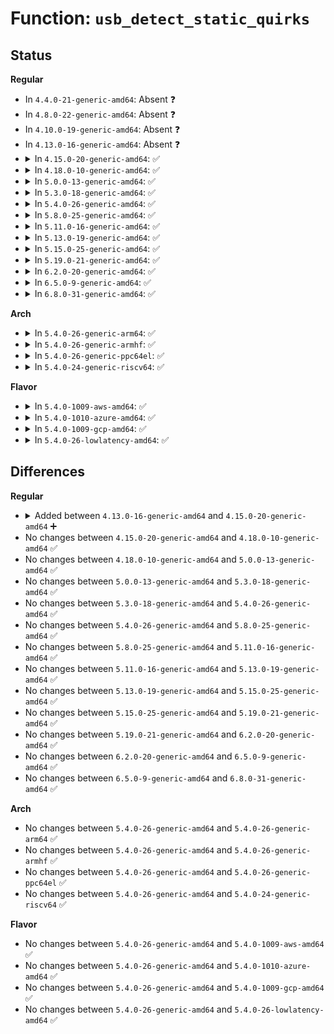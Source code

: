 # Function: <code>usb_detect_static_quirks</code>

## Status
<b>Regular</b>
<ul>
<li>
In <code>4.4.0-21-generic-amd64</code>: Absent ❓
</li>
<li>
In <code>4.8.0-22-generic-amd64</code>: Absent ❓
</li>
<li>
In <code>4.10.0-19-generic-amd64</code>: Absent ❓
</li>
<li>
In <code>4.13.0-16-generic-amd64</code>: Absent ❓
</li>
<li>
<details>
<summary>In <code>4.15.0-20-generic-amd64</code>: ✅</summary>

```c
u32 usb_detect_static_quirks(struct usb_device * udev, const struct usb_device_id * id)
```

```json
{
  "name": "usb_detect_static_quirks",
  "collision_type": "Unique Static",
  "inline_type": "No",
  "funcs": [
    {
      "addr": 18446744071586369504,
      "name": "usb_detect_static_quirks",
      "external": false,
      "loc": "drivers/usb/core/quirks.c:470",
      "file": "drivers/usb/core/quirks.c",
      "inline": "seen, unknown",
      "caller_inline": [],
      "caller_func": [
        "drivers/usb/core/quirks.c:usb_detect_interface_quirks",
        "drivers/usb/core/quirks.c:usb_detect_quirks",
        "drivers/usb/core/quirks.c:usb_detect_quirks"
      ]
    }
  ],
  "symbols": [
    {
      "addr": 18446744071586369504,
      "name": "usb_detect_static_quirks",
      "section": ".text",
      "bind": "STB_LOCAL",
      "size": 248
    }
  ]
}
```
</details>
</li>
<li>
<details>
<summary>In <code>4.18.0-10-generic-amd64</code>: ✅</summary>

```c
u32 usb_detect_static_quirks(struct usb_device * udev, const struct usb_device_id * id)
```

```json
{
  "name": "usb_detect_static_quirks",
  "collision_type": "Unique Static",
  "inline_type": "No",
  "funcs": [
    {
      "addr": 18446744071586627136,
      "name": "usb_detect_static_quirks",
      "external": false,
      "loc": "drivers/usb/core/quirks.c:485",
      "file": "drivers/usb/core/quirks.c",
      "inline": "seen, unknown",
      "caller_inline": [],
      "caller_func": [
        "drivers/usb/core/quirks.c:usb_detect_interface_quirks",
        "drivers/usb/core/quirks.c:usb_detect_quirks",
        "drivers/usb/core/quirks.c:usb_detect_quirks"
      ]
    }
  ],
  "symbols": [
    {
      "addr": 18446744071586627136,
      "name": "usb_detect_static_quirks",
      "section": ".text",
      "bind": "STB_LOCAL",
      "size": 243
    }
  ]
}
```
</details>
</li>
<li>
<details>
<summary>In <code>5.0.0-13-generic-amd64</code>: ✅</summary>

```c
u32 usb_detect_static_quirks(struct usb_device * udev, const struct usb_device_id * id)
```

```json
{
  "name": "usb_detect_static_quirks",
  "collision_type": "Unique Static",
  "inline_type": "No",
  "funcs": [
    {
      "addr": 18446744071586776080,
      "name": "usb_detect_static_quirks",
      "external": false,
      "loc": "drivers/usb/core/quirks.c:507",
      "file": "drivers/usb/core/quirks.c",
      "inline": "seen, unknown",
      "caller_inline": [],
      "caller_func": [
        "drivers/usb/core/quirks.c:usb_detect_interface_quirks",
        "drivers/usb/core/quirks.c:usb_detect_quirks",
        "drivers/usb/core/quirks.c:usb_detect_quirks"
      ]
    }
  ],
  "symbols": [
    {
      "addr": 18446744071586776080,
      "name": "usb_detect_static_quirks",
      "section": ".text",
      "bind": "STB_LOCAL",
      "size": 243
    }
  ]
}
```
</details>
</li>
<li>
<details>
<summary>In <code>5.3.0-18-generic-amd64</code>: ✅</summary>

```c
u32 usb_detect_static_quirks(struct usb_device * udev, const struct usb_device_id * id)
```

```json
{
  "name": "usb_detect_static_quirks",
  "collision_type": "Unique Static",
  "inline_type": "No",
  "funcs": [
    {
      "addr": 18446744071587032240,
      "name": "usb_detect_static_quirks",
      "external": false,
      "loc": "drivers/usb/core/quirks.c:513",
      "file": "drivers/usb/core/quirks.c",
      "inline": "seen, unknown",
      "caller_inline": [],
      "caller_func": [
        "drivers/usb/core/quirks.c:usb_detect_interface_quirks",
        "drivers/usb/core/quirks.c:usb_detect_quirks",
        "drivers/usb/core/quirks.c:usb_detect_quirks"
      ]
    }
  ],
  "symbols": [
    {
      "addr": 18446744071587032240,
      "name": "usb_detect_static_quirks",
      "section": ".text",
      "bind": "STB_LOCAL",
      "size": 242
    }
  ]
}
```
</details>
</li>
<li>
<details>
<summary>In <code>5.4.0-26-generic-amd64</code>: ✅</summary>

```c
u32 usb_detect_static_quirks(struct usb_device * udev, const struct usb_device_id * id)
```

```json
{
  "name": "usb_detect_static_quirks",
  "collision_type": "Unique Static",
  "inline_type": "No",
  "funcs": [
    {
      "addr": 18446744071587232448,
      "name": "usb_detect_static_quirks",
      "external": false,
      "loc": "drivers/usb/core/quirks.c:562",
      "file": "drivers/usb/core/quirks.c",
      "inline": "seen, unknown",
      "caller_inline": [],
      "caller_func": [
        "drivers/usb/core/quirks.c:usb_detect_interface_quirks",
        "drivers/usb/core/quirks.c:usb_detect_quirks",
        "drivers/usb/core/quirks.c:usb_detect_quirks"
      ]
    }
  ],
  "symbols": [
    {
      "addr": 18446744071587232448,
      "name": "usb_detect_static_quirks",
      "section": ".text",
      "bind": "STB_LOCAL",
      "size": 242
    }
  ]
}
```
</details>
</li>
<li>
<details>
<summary>In <code>5.8.0-25-generic-amd64</code>: ✅</summary>

```c
u32 usb_detect_static_quirks(struct usb_device * udev, const struct usb_device_id * id)
```

```json
{
  "name": "usb_detect_static_quirks",
  "collision_type": "Unique Static",
  "inline_type": "No",
  "funcs": [
    {
      "addr": 18446744071588086144,
      "name": "usb_detect_static_quirks",
      "external": false,
      "loc": "drivers/usb/core/quirks.c:586",
      "file": "drivers/usb/core/quirks.c",
      "inline": "seen, unknown",
      "caller_inline": [],
      "caller_func": [
        "drivers/usb/core/quirks.c:usb_detect_interface_quirks",
        "drivers/usb/core/quirks.c:usb_detect_quirks",
        "drivers/usb/core/quirks.c:usb_detect_quirks"
      ]
    }
  ],
  "symbols": [
    {
      "addr": 18446744071588086144,
      "name": "usb_detect_static_quirks",
      "section": ".text",
      "bind": "STB_LOCAL",
      "size": 244
    }
  ]
}
```
</details>
</li>
<li>
<details>
<summary>In <code>5.11.0-16-generic-amd64</code>: ✅</summary>

```c
u32 usb_detect_static_quirks(struct usb_device * udev, const struct usb_device_id * id)
```

```json
{
  "name": "usb_detect_static_quirks",
  "collision_type": "Unique Static",
  "inline_type": "No",
  "funcs": [
    {
      "addr": 18446744071588128224,
      "name": "usb_detect_static_quirks",
      "external": false,
      "loc": "drivers/usb/core/quirks.c:609",
      "file": "drivers/usb/core/quirks.c",
      "inline": "seen, unknown",
      "caller_inline": [],
      "caller_func": [
        "drivers/usb/core/quirks.c:usb_detect_interface_quirks",
        "drivers/usb/core/quirks.c:usb_detect_quirks",
        "drivers/usb/core/quirks.c:usb_detect_quirks"
      ]
    }
  ],
  "symbols": [
    {
      "addr": 18446744071588128224,
      "name": "usb_detect_static_quirks",
      "section": ".text",
      "bind": "STB_LOCAL",
      "size": 244
    }
  ]
}
```
</details>
</li>
<li>
<details>
<summary>In <code>5.13.0-19-generic-amd64</code>: ✅</summary>

```c
u32 usb_detect_static_quirks(struct usb_device * udev, const struct usb_device_id * id)
```

```json
{
  "name": "usb_detect_static_quirks",
  "collision_type": "Unique Static",
  "inline_type": "No",
  "funcs": [
    {
      "addr": 18446744071588010560,
      "name": "usb_detect_static_quirks",
      "external": false,
      "loc": "drivers/usb/core/quirks.c:608",
      "file": "drivers/usb/core/quirks.c",
      "inline": "seen, unknown",
      "caller_inline": [],
      "caller_func": [
        "drivers/usb/core/quirks.c:usb_detect_interface_quirks",
        "drivers/usb/core/quirks.c:usb_detect_quirks",
        "drivers/usb/core/quirks.c:usb_detect_quirks"
      ]
    }
  ],
  "symbols": [
    {
      "addr": 18446744071588010560,
      "name": "usb_detect_static_quirks",
      "section": ".text",
      "bind": "STB_LOCAL",
      "size": 244
    }
  ]
}
```
</details>
</li>
<li>
<details>
<summary>In <code>5.15.0-25-generic-amd64</code>: ✅</summary>

```c
u32 usb_detect_static_quirks(struct usb_device * udev, const struct usb_device_id * id)
```

```json
{
  "name": "usb_detect_static_quirks",
  "collision_type": "Unique Static",
  "inline_type": "No",
  "funcs": [
    {
      "addr": 18446744071588625792,
      "name": "usb_detect_static_quirks",
      "external": false,
      "loc": "drivers/usb/core/quirks.c:614",
      "file": "drivers/usb/core/quirks.c",
      "inline": "seen, unknown",
      "caller_inline": [],
      "caller_func": [
        "drivers/usb/core/quirks.c:usb_detect_interface_quirks",
        "drivers/usb/core/quirks.c:usb_detect_quirks",
        "drivers/usb/core/quirks.c:usb_detect_quirks"
      ]
    }
  ],
  "symbols": [
    {
      "addr": 18446744071588625792,
      "name": "usb_detect_static_quirks",
      "section": ".text",
      "bind": "STB_LOCAL",
      "size": 282
    }
  ]
}
```
</details>
</li>
<li>
<details>
<summary>In <code>5.19.0-21-generic-amd64</code>: ✅</summary>

```c
u32 usb_detect_static_quirks(struct usb_device * udev, const struct usb_device_id * id)
```

```json
{
  "name": "usb_detect_static_quirks",
  "collision_type": "Unique Static",
  "inline_type": "No",
  "funcs": [
    {
      "addr": 18446744071590041184,
      "name": "usb_detect_static_quirks",
      "external": false,
      "loc": "drivers/usb/core/quirks.c:623",
      "file": "drivers/usb/core/quirks.c",
      "inline": "seen, unknown",
      "caller_inline": [],
      "caller_func": [
        "drivers/usb/core/quirks.c:usb_detect_interface_quirks",
        "drivers/usb/core/quirks.c:usb_detect_quirks",
        "drivers/usb/core/quirks.c:usb_detect_quirks"
      ]
    }
  ],
  "symbols": [
    {
      "addr": 18446744071590041184,
      "name": "usb_detect_static_quirks",
      "section": ".text",
      "bind": "STB_LOCAL",
      "size": 295
    }
  ]
}
```
</details>
</li>
<li>
<details>
<summary>In <code>6.2.0-20-generic-amd64</code>: ✅</summary>

```c
u32 usb_detect_static_quirks(struct usb_device * udev, const struct usb_device_id * id)
```

```json
{
  "name": "usb_detect_static_quirks",
  "collision_type": "Unique Static",
  "inline_type": "No",
  "funcs": [
    {
      "addr": 18446744071591645200,
      "name": "usb_detect_static_quirks",
      "external": false,
      "loc": "drivers/usb/core/quirks.c:642",
      "file": "drivers/usb/core/quirks.c",
      "inline": "seen, unknown",
      "caller_inline": [],
      "caller_func": [
        "drivers/usb/core/quirks.c:usb_detect_interface_quirks",
        "drivers/usb/core/quirks.c:usb_detect_quirks",
        "drivers/usb/core/quirks.c:usb_detect_quirks"
      ]
    }
  ],
  "symbols": [
    {
      "addr": 18446744071591645200,
      "name": "usb_detect_static_quirks",
      "section": ".text",
      "bind": "STB_LOCAL",
      "size": 295
    }
  ]
}
```
</details>
</li>
<li>
<details>
<summary>In <code>6.5.0-9-generic-amd64</code>: ✅</summary>

```c
u32 usb_detect_static_quirks(struct usb_device * udev, const struct usb_device_id * id)
```

```json
{
  "name": "usb_detect_static_quirks",
  "collision_type": "Unique Static",
  "inline_type": "No",
  "funcs": [
    {
      "addr": 18446744071592067888,
      "name": "usb_detect_static_quirks",
      "external": false,
      "loc": "drivers/usb/core/quirks.c:646",
      "file": "drivers/usb/core/quirks.c",
      "inline": "seen, unknown",
      "caller_inline": [],
      "caller_func": [
        "drivers/usb/core/quirks.c:usb_detect_interface_quirks",
        "drivers/usb/core/quirks.c:usb_detect_quirks",
        "drivers/usb/core/quirks.c:usb_detect_quirks"
      ]
    }
  ],
  "symbols": [
    {
      "addr": 18446744071592067888,
      "name": "usb_detect_static_quirks",
      "section": ".text",
      "bind": "STB_LOCAL",
      "size": 295
    }
  ]
}
```
</details>
</li>
<li>
<details>
<summary>In <code>6.8.0-31-generic-amd64</code>: ✅</summary>

```c
u32 usb_detect_static_quirks(struct usb_device * udev, const struct usb_device_id * id)
```

```json
{
  "name": "usb_detect_static_quirks",
  "collision_type": "Unique Static",
  "inline_type": "No",
  "funcs": [
    {
      "addr": 18446744071592808144,
      "name": "usb_detect_static_quirks",
      "external": false,
      "loc": "drivers/usb/core/quirks.c:653",
      "file": "drivers/usb/core/quirks.c",
      "inline": "seen, unknown",
      "caller_inline": [],
      "caller_func": [
        "drivers/usb/core/quirks.c:usb_detect_interface_quirks",
        "drivers/usb/core/quirks.c:usb_detect_quirks",
        "drivers/usb/core/quirks.c:usb_detect_quirks"
      ]
    }
  ],
  "symbols": [
    {
      "addr": 18446744071592808144,
      "name": "usb_detect_static_quirks",
      "section": ".text",
      "bind": "STB_LOCAL",
      "size": 295
    }
  ]
}
```
</details>
</li>
</ul>
<b>Arch</b>
<ul>
<li>
<details>
<summary>In <code>5.4.0-26-generic-arm64</code>: ✅</summary>

```c
u32 usb_detect_static_quirks(struct usb_device * udev, const struct usb_device_id * id)
```

```json
{
  "name": "usb_detect_static_quirks",
  "collision_type": "Unique Static",
  "inline_type": "No",
  "funcs": [
    {
      "addr": 18446603336500328672,
      "name": "usb_detect_static_quirks",
      "external": false,
      "loc": "drivers/usb/core/quirks.c:562",
      "file": "drivers/usb/core/quirks.c",
      "inline": "seen, unknown",
      "caller_inline": [],
      "caller_func": [
        "drivers/usb/core/quirks.c:usb_detect_interface_quirks",
        "drivers/usb/core/quirks.c:usb_detect_quirks",
        "drivers/usb/core/quirks.c:usb_detect_quirks"
      ]
    }
  ],
  "symbols": [
    {
      "addr": 18446603336500328672,
      "name": "usb_detect_static_quirks",
      "section": ".text",
      "bind": "STB_LOCAL",
      "size": 276
    }
  ]
}
```
</details>
</li>
<li>
<details>
<summary>In <code>5.4.0-26-generic-armhf</code>: ✅</summary>

```c
u32 usb_detect_static_quirks(struct usb_device * udev, const struct usb_device_id * id)
```

```json
{
  "name": "usb_detect_static_quirks",
  "collision_type": "Unique Static",
  "inline_type": "No",
  "funcs": [
    {
      "addr": 3232788908,
      "name": "usb_detect_static_quirks",
      "external": false,
      "loc": "drivers/usb/core/quirks.c:562",
      "file": "drivers/usb/core/quirks.c",
      "inline": "seen, unknown",
      "caller_inline": [],
      "caller_func": [
        "drivers/usb/core/quirks.c:usb_detect_interface_quirks",
        "drivers/usb/core/quirks.c:usb_detect_quirks",
        "drivers/usb/core/quirks.c:usb_detect_quirks"
      ]
    }
  ],
  "symbols": [
    {
      "addr": 3232788908,
      "name": "usb_detect_static_quirks",
      "section": ".text",
      "bind": "STB_LOCAL",
      "size": 240
    }
  ]
}
```
</details>
</li>
<li>
<details>
<summary>In <code>5.4.0-26-generic-ppc64el</code>: ✅</summary>

```c
u32 usb_detect_static_quirks(struct usb_device * udev, const struct usb_device_id * id)
```

```json
{
  "name": "usb_detect_static_quirks",
  "collision_type": "Unique Static",
  "inline_type": "No",
  "funcs": [
    {
      "addr": 13835058055293636288,
      "name": "usb_detect_static_quirks",
      "external": false,
      "loc": "drivers/usb/core/quirks.c:562",
      "file": "drivers/usb/core/quirks.c",
      "inline": "seen, unknown",
      "caller_inline": [],
      "caller_func": [
        "drivers/usb/core/quirks.c:usb_detect_interface_quirks",
        "drivers/usb/core/quirks.c:usb_detect_quirks",
        "drivers/usb/core/quirks.c:usb_detect_quirks"
      ]
    }
  ],
  "symbols": [
    {
      "addr": 13835058055293636288,
      "name": "usb_detect_static_quirks",
      "section": ".text",
      "bind": "STB_LOCAL",
      "size": 388
    }
  ]
}
```
</details>
</li>
<li>
<details>
<summary>In <code>5.4.0-24-generic-riscv64</code>: ✅</summary>

```c
u32 usb_detect_static_quirks(struct usb_device * udev, const struct usb_device_id * id)
```

```json
{
  "name": "usb_detect_static_quirks",
  "collision_type": "Unique Static",
  "inline_type": "No",
  "funcs": [
    {
      "addr": 18446743936277223044,
      "name": "usb_detect_static_quirks",
      "external": false,
      "loc": "drivers/usb/core/quirks.c:562",
      "file": "drivers/usb/core/quirks.c",
      "inline": "seen, unknown",
      "caller_inline": [],
      "caller_func": [
        "drivers/usb/core/quirks.c:usb_detect_interface_quirks",
        "drivers/usb/core/quirks.c:usb_detect_quirks",
        "drivers/usb/core/quirks.c:usb_detect_quirks"
      ]
    }
  ],
  "symbols": [
    {
      "addr": 18446743936277223044,
      "name": "usb_detect_static_quirks",
      "section": ".text",
      "bind": "STB_LOCAL",
      "size": 206
    }
  ]
}
```
</details>
</li>
</ul>
<b>Flavor</b>
<ul>
<li>
<details>
<summary>In <code>5.4.0-1009-aws-amd64</code>: ✅</summary>

```c
u32 usb_detect_static_quirks(struct usb_device * udev, const struct usb_device_id * id)
```

```json
{
  "name": "usb_detect_static_quirks",
  "collision_type": "Unique Static",
  "inline_type": "No",
  "funcs": [
    {
      "addr": 18446744071586938528,
      "name": "usb_detect_static_quirks",
      "external": false,
      "loc": "drivers/usb/core/quirks.c:562",
      "file": "drivers/usb/core/quirks.c",
      "inline": "seen, unknown",
      "caller_inline": [],
      "caller_func": [
        "drivers/usb/core/quirks.c:usb_detect_interface_quirks",
        "drivers/usb/core/quirks.c:usb_detect_quirks",
        "drivers/usb/core/quirks.c:usb_detect_quirks"
      ]
    }
  ],
  "symbols": [
    {
      "addr": 18446744071586938528,
      "name": "usb_detect_static_quirks",
      "section": ".text",
      "bind": "STB_LOCAL",
      "size": 242
    }
  ]
}
```
</details>
</li>
<li>
<details>
<summary>In <code>5.4.0-1010-azure-amd64</code>: ✅</summary>

```c
u32 usb_detect_static_quirks(struct usb_device * udev, const struct usb_device_id * id)
```

```json
{
  "name": "usb_detect_static_quirks",
  "collision_type": "Unique Static",
  "inline_type": "No",
  "funcs": [
    {
      "addr": 18446744071586879696,
      "name": "usb_detect_static_quirks",
      "external": false,
      "loc": "drivers/usb/core/quirks.c:562",
      "file": "drivers/usb/core/quirks.c",
      "inline": "seen, unknown",
      "caller_inline": [],
      "caller_func": [
        "drivers/usb/core/quirks.c:usb_detect_interface_quirks",
        "drivers/usb/core/quirks.c:usb_detect_quirks",
        "drivers/usb/core/quirks.c:usb_detect_quirks"
      ]
    }
  ],
  "symbols": [
    {
      "addr": 18446744071586879696,
      "name": "usb_detect_static_quirks",
      "section": ".text",
      "bind": "STB_LOCAL",
      "size": 242
    }
  ]
}
```
</details>
</li>
<li>
<details>
<summary>In <code>5.4.0-1009-gcp-amd64</code>: ✅</summary>

```c
u32 usb_detect_static_quirks(struct usb_device * udev, const struct usb_device_id * id)
```

```json
{
  "name": "usb_detect_static_quirks",
  "collision_type": "Unique Static",
  "inline_type": "No",
  "funcs": [
    {
      "addr": 18446744071587187008,
      "name": "usb_detect_static_quirks",
      "external": false,
      "loc": "drivers/usb/core/quirks.c:562",
      "file": "drivers/usb/core/quirks.c",
      "inline": "seen, unknown",
      "caller_inline": [],
      "caller_func": [
        "drivers/usb/core/quirks.c:usb_detect_interface_quirks",
        "drivers/usb/core/quirks.c:usb_detect_quirks",
        "drivers/usb/core/quirks.c:usb_detect_quirks"
      ]
    }
  ],
  "symbols": [
    {
      "addr": 18446744071587187008,
      "name": "usb_detect_static_quirks",
      "section": ".text",
      "bind": "STB_LOCAL",
      "size": 242
    }
  ]
}
```
</details>
</li>
<li>
<details>
<summary>In <code>5.4.0-26-lowlatency-amd64</code>: ✅</summary>

```c
u32 usb_detect_static_quirks(struct usb_device * udev, const struct usb_device_id * id)
```

```json
{
  "name": "usb_detect_static_quirks",
  "collision_type": "Unique Static",
  "inline_type": "No",
  "funcs": [
    {
      "addr": 18446744071587294080,
      "name": "usb_detect_static_quirks",
      "external": false,
      "loc": "drivers/usb/core/quirks.c:562",
      "file": "drivers/usb/core/quirks.c",
      "inline": "seen, unknown",
      "caller_inline": [],
      "caller_func": [
        "drivers/usb/core/quirks.c:usb_detect_interface_quirks",
        "drivers/usb/core/quirks.c:usb_detect_quirks",
        "drivers/usb/core/quirks.c:usb_detect_quirks"
      ]
    }
  ],
  "symbols": [
    {
      "addr": 18446744071587294080,
      "name": "usb_detect_static_quirks",
      "section": ".text",
      "bind": "STB_LOCAL",
      "size": 242
    }
  ]
}
```
</details>
</li>
</ul>

## Differences
<b>Regular</b>
<ul>
<li>
<details>
<summary>Added between <code>4.13.0-16-generic-amd64</code> and <code>4.15.0-20-generic-amd64</code> ➕</summary>

```c
u32 usb_detect_static_quirks(struct usb_device * udev, const struct usb_device_id * id)
```
</details>
</li>
<li>
No changes between <code>4.15.0-20-generic-amd64</code> and <code>4.18.0-10-generic-amd64</code> ✅
</li>
<li>
No changes between <code>4.18.0-10-generic-amd64</code> and <code>5.0.0-13-generic-amd64</code> ✅
</li>
<li>
No changes between <code>5.0.0-13-generic-amd64</code> and <code>5.3.0-18-generic-amd64</code> ✅
</li>
<li>
No changes between <code>5.3.0-18-generic-amd64</code> and <code>5.4.0-26-generic-amd64</code> ✅
</li>
<li>
No changes between <code>5.4.0-26-generic-amd64</code> and <code>5.8.0-25-generic-amd64</code> ✅
</li>
<li>
No changes between <code>5.8.0-25-generic-amd64</code> and <code>5.11.0-16-generic-amd64</code> ✅
</li>
<li>
No changes between <code>5.11.0-16-generic-amd64</code> and <code>5.13.0-19-generic-amd64</code> ✅
</li>
<li>
No changes between <code>5.13.0-19-generic-amd64</code> and <code>5.15.0-25-generic-amd64</code> ✅
</li>
<li>
No changes between <code>5.15.0-25-generic-amd64</code> and <code>5.19.0-21-generic-amd64</code> ✅
</li>
<li>
No changes between <code>5.19.0-21-generic-amd64</code> and <code>6.2.0-20-generic-amd64</code> ✅
</li>
<li>
No changes between <code>6.2.0-20-generic-amd64</code> and <code>6.5.0-9-generic-amd64</code> ✅
</li>
<li>
No changes between <code>6.5.0-9-generic-amd64</code> and <code>6.8.0-31-generic-amd64</code> ✅
</li>
</ul>
<b>Arch</b>
<ul>
<li>
No changes between <code>5.4.0-26-generic-amd64</code> and <code>5.4.0-26-generic-arm64</code> ✅
</li>
<li>
No changes between <code>5.4.0-26-generic-amd64</code> and <code>5.4.0-26-generic-armhf</code> ✅
</li>
<li>
No changes between <code>5.4.0-26-generic-amd64</code> and <code>5.4.0-26-generic-ppc64el</code> ✅
</li>
<li>
No changes between <code>5.4.0-26-generic-amd64</code> and <code>5.4.0-24-generic-riscv64</code> ✅
</li>
</ul>
<b>Flavor</b>
<ul>
<li>
No changes between <code>5.4.0-26-generic-amd64</code> and <code>5.4.0-1009-aws-amd64</code> ✅
</li>
<li>
No changes between <code>5.4.0-26-generic-amd64</code> and <code>5.4.0-1010-azure-amd64</code> ✅
</li>
<li>
No changes between <code>5.4.0-26-generic-amd64</code> and <code>5.4.0-1009-gcp-amd64</code> ✅
</li>
<li>
No changes between <code>5.4.0-26-generic-amd64</code> and <code>5.4.0-26-lowlatency-amd64</code> ✅
</li>
</ul>
